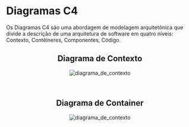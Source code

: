 # Diagramas C4

Os Diagramas C4 são uma abordagem de modelagem arquitetônica que divide a descrição de uma arquitetura de software em quatro níveis:
Contexto, Contêineres, Componentes, Código.<br>

<div align="center">
  
## Diagrama de Contexto

![diagrama_de_contexto](https://github.com/Malkowaz/Portfolio-Mate/blob/main/documentos/assets/diagrama_de_contexto.png?raw=true)

<br>

## Diagrama de Container

![diagrama_de_contexto](https://github.com/Malkowaz/Portfolio-Mate/blob/main/documentos/assets/diagrama_de_container.png?raw=true)

</div>

